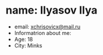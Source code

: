 # name: Ilyasov Ilya
* email: xchrisovicx@mail.ru
* Informatrion about me:
 * Age: 18
 * City: Minks